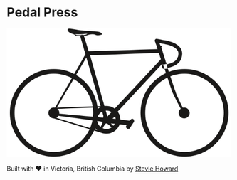 # Pedal Press

<img src="https://raw.githubusercontent.com/pedalpress/pedalpress.github.io/master/images/pedalpress.svg">


Built with ♥ in Victoria, British Columbia by [Stevie Howard](https://steviehoward.com)
